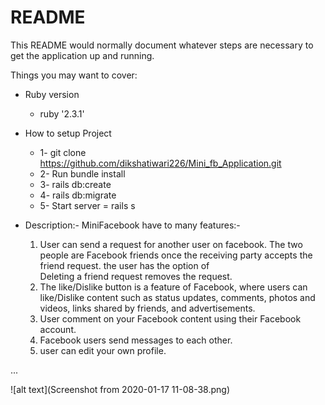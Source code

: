 # README


This README would normally document whatever steps are necessary to get the
application up and running.

Things you may want to cover:

* Ruby version
    * ruby '2.3.1'

* How to setup Project
    * 1- git clone https://github.com/dikshatiwari226/Mini_fb_Application.git
    * 2- Run bundle install
    * 3- rails db:create
    * 4- rails db:migrate
    * 5- Start server = rails s
  
* Description:-
    MiniFacebook have to many features:-

    1. User can send a request for another user on facebook. The two people are Facebook
        friends once the receiving party accepts the friend request. the user has the option of  
        Deleting a friend request removes the request.
    2. The like/Dislike button is a feature of Facebook, where users can like/Dislike content
        such as status updates, comments, photos and videos, links shared by friends, and 
        advertisements. 
    3. User comment on your Facebook content using their Facebook account.
    4. Facebook users send messages to each other.
    5. user can edit your own profile.


...
 
   ![alt text](Screenshot from 2020-01-17 11-08-38.png)
   
   

